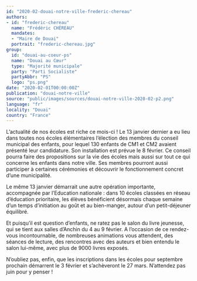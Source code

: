 ```yaml
---
id: "2020-02-douai-notre-ville-frederic-chereau"
authors:
- id: "frederic-chereau"
  name: "Frédéric CHÉREAU"
  mandates: 
  - "Maire de Douai"
  portrait: "frederic-chereau.jpg"
group:
  id: "douai-au-coeur-ps"
  name: "Douai au Cœur"
  type: "Majorité municipale"
  party: "Parti Socialiste"
  partyAbbr: "PS"
  logo: "ps.png"
date: "2020-02-01T00:00:00Z"
publication: "douai-notre-ville"
source: "public/images/sources/douai-notre-ville-2020-02-p2.png"
language: "fr"
locality: "Douai"
country: "France"
---
```


L’actualité de nos écoles est riche ce mois-ci ! Le 13 janvier dernier a eu lieu dans toutes nos écoles élémentaires l’élection des membres du conseil municipal des enfants, pour lequel 130 enfants de CM1 et CM2 avaient présenté leur candidature. Son installation est prévue le 8 février. Ce conseil pourra faire des propositions sur la vie des écoles mais aussi sur tout ce qui concerne les enfants dans notre ville. Ses membres pourront aussi participer à certaines cérémonies et découvrir le fonctionnement concret d’une municipalité.

Le même 13 janvier démarrait une autre opération importante, accompagnée par l’Education nationale : dans 10 écoles classées en réseau d’éducation prioritaire, les élèves bénéficient désormais chaque semaine d’un temps d’initiation au goût et au bien-manger, autour d’un petit-déjeuner équilibré.

Et puisqu’il est question d’enfants, ne ratez pas le salon du livre jeunesse, qui se tient aux salles d’Anchin du 4 au 9 février. A l’occasion de ce rendez-vous incontournable, de nombreuses animations vous attendent, des séances de lecture, des rencontres avec des auteurs et bien entendu le salon lui-même, avec plus de 9000 livres exposés.

N’oubliez pas, enfin, que les inscriptions dans les écoles pour septembre prochain démarrent le 3 février et s’achèveront le 27 mars. N’attendez pas juin pour y penser !
